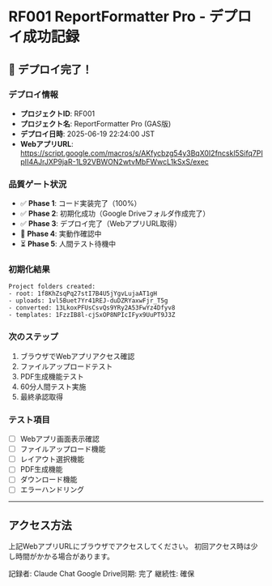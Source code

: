 # RF001 ReportFormatter Pro - デプロイ成功記録

## 🎉 デプロイ完了！

### デプロイ情報
- **プロジェクトID**: RF001
- **プロジェクト名**: ReportFormatter Pro (GAS版)
- **デプロイ日時**: 2025-06-19 22:24:00 JST
- **WebアプリURL**: https://script.google.com/macros/s/AKfycbzg54y3BqX0I2fncskl5Sifq7PIpII4AJrJXP9jaR-1L92VBWON2wtvMbFWwcL1kSxS/exec

### 品質ゲート状況
- ✅ **Phase 1**: コード実装完了（100%）
- ✅ **Phase 2**: 初期化成功（Google Driveフォルダ作成完了）
- ✅ **Phase 3**: デプロイ完了（WebアプリURL取得）
- 🔄 **Phase 4**: 実動作確認中
- ⏳ **Phase 5**: 人間テスト待機中

### 初期化結果
```
Project folders created:
- root: 1f8KhZsqPq27stI7B4U5jYgvLujaAT1gH
- uploads: 1vl5Buet7Yr41REJ-duDZRYaxwFjr_T5g
- converted: 13LkoxPFUsCsvQs9YRy2A53FwYz4Dfyv8
- templates: 1FzzIB8l-cjSxOP8NPIcIFyx9UuPT9J3Z
```

### 次のステップ
1. ブラウザでWebアプリアクセス確認
2. ファイルアップロードテスト
3. PDF生成機能テスト
4. 60分人間テスト実施
5. 最終承認取得

### テスト項目
- [ ] Webアプリ画面表示確認
- [ ] ファイルアップロード機能
- [ ] レイアウト選択機能
- [ ] PDF生成機能
- [ ] ダウンロード機能
- [ ] エラーハンドリング

---

## アクセス方法
上記WebアプリURLにブラウザでアクセスしてください。
初回アクセス時は少し時間がかかる場合があります。

記録者: Claude Chat
Google Drive同期: 完了
継続性: 確保